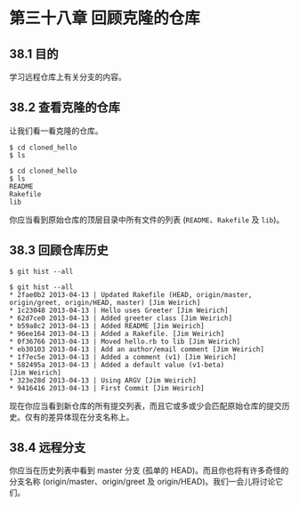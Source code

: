 # 第三十八章 回顾克隆的仓库

## 38.1 目的

学习远程仓库上有关分支的内容。

## 38.2 查看克隆的仓库

让我们看一看克隆的仓库。

```
$ cd cloned_hello
$ ls
```

```
$ cd cloned_hello
$ ls
README
Rakefile
lib
```

你应当看到原始仓库的顶层目录中所有文件的列表 (`README`、`Rakefile` 及 `lib`)。

## 38.3 回顾仓库历史

```
$ git hist --all
```

```
$ git hist --all
* 2fae0b2 2013-04-13 | Updated Rakefile (HEAD, origin/master,
origin/greet, origin/HEAD, master) [Jim Weirich]
* 1c23048 2013-04-13 | Hello uses Greeter [Jim Weirich]
* 62d7ce0 2013-04-13 | Added greeter class [Jim Weirich]
* b59a8c2 2013-04-13 | Added README [Jim Weirich]
* 96ee164 2013-04-13 | Added a Rakefile. [Jim Weirich]
* 0f36766 2013-04-13 | Moved hello.rb to lib [Jim Weirich]
* eb30103 2013-04-13 | Add an author/email comment [Jim Weirich]
* 1f7ec5e 2013-04-13 | Added a comment (v1) [Jim Weirich]
* 582495a 2013-04-13 | Added a default value (v1-beta)
[Jim Weirich]
* 323e28d 2013-04-13 | Using ARGV [Jim Weirich]
* 9416416 2013-04-13 | First Commit [Jim Weirich]
```

现在你应当看到新仓库的所有提交列表，而且它或多或少会匹配原始仓库的提交历史。仅有的差异体现在分支名称上。

## 38.4 远程分支

你应当在历史列表中看到 master 分支 (孤单的 HEAD)。而且你也将有许多奇怪的分支名称 (origin/master、origin/greet 及 origin/HEAD)。我们一会儿将讨论它们。